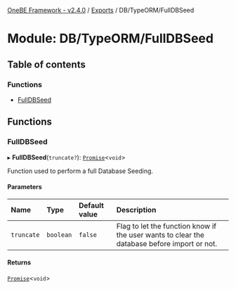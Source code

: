 [OneBE Framework - v2.4.0](../README.md) / [Exports](../modules.md) / DB/TypeORM/FullDBSeed

# Module: DB/TypeORM/FullDBSeed

## Table of contents

### Functions

- [FullDBSeed](DB_TypeORM_FullDBSeed.md#fulldbseed)

## Functions

### FullDBSeed

▸ **FullDBSeed**(`truncate?`): [`Promise`]( https://developer.mozilla.org/en-US/docs/Web/JavaScript/Reference/Global_Objects/Promise )<`void`\>

Function used to perform a full Database Seeding.

#### Parameters

| Name | Type | Default value | Description |
| :------ | :------ | :------ | :------ |
| `truncate` | `boolean` | `false` | Flag to let the function know if the user wants to clear the database before import or not. |

#### Returns

[`Promise`]( https://developer.mozilla.org/en-US/docs/Web/JavaScript/Reference/Global_Objects/Promise )<`void`\>
